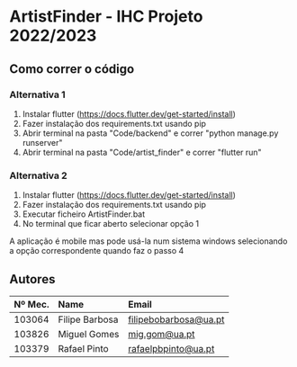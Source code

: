 # ArtistFinder - IHC Projeto 2022/2023

## Como correr o código
### Alternativa 1
1. Instalar flutter (https://docs.flutter.dev/get-started/install)  
2. Fazer instalação dos requirements.txt usando pip  
3. Abrir terminal na pasta "Code/backend" e correr "python manage.py runserver"  
4. Abrir terminal na pasta "Code/artist_finder" e correr "flutter run"  
### Alternativa 2
1. Instalar flutter (https://docs.flutter.dev/get-started/install)  
2. Fazer instalação dos requirements.txt usando pip
3. Executar ficheiro ArtistFinder.bat
4. No terminal que ficar aberto selecionar opção 1  

A aplicação é mobile mas pode usá-la num sistema windows selecionando a opção correspondente quando faz o passo 4  

## Autores

| Nº Mec.   | Name              | Email                   |
| :---      | :---              | :---                    |
| 103064    | Filipe Barbosa    | filipebobarbosa@ua.pt   |
| 103826    | Miguel Gomes      | mig.gom@ua.pt           |
| 103379    | Rafael Pinto      | rafaelpbpinto@ua.pt     |
